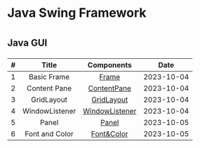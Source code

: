 # Java Swing Framework
# 
## Java GUI  
### 


| # | Title | Components | Date |
| :-----: | :---: | :---: | :---: |
| 1 | Basic Frame |  [Frame](/Basic_Frame/src/MyFrame.png) | 2023-10-04 |
| 2 | Content Pane |  [ContentPane](/ContentPane/src/ContentPane.png) | 2023-10-04 |
| 3 | GridLayout |  [GridLayout](/GridLayout/src/gridLayout.png) | 2023-10-04 |
| 4 | WindowListener |  [WindowListener](/WindowListener/src/WindowListener.png) | 2023-10-04 |
| 5 | Panel |  [Panel](/Panel/src/Panel.png) | 2023-10-05 |
| 6 | Font and Color |  [Font&Color](/FontColor/src/fontColor.png) | 2023-10-05 |
